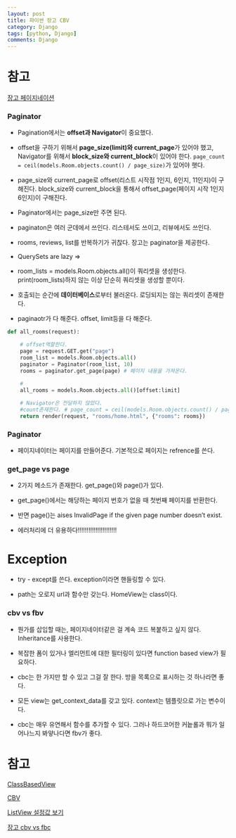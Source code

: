 ```yaml
---
layout: post
title: 파이썬 장고 CBV
category: Django
tags: [python, Django]
comments: Django
---
```


# 참고

[장고 페이지네이션](https://docs.djangoproject.com/en/2.2/topics/pagination/#django.core.paginator.Paginator.count)

### Paginator

- Pagination에서는 **offset과 Navigator**이 중요했다.

- offset을 구하기 위해서 **page_size(limit)와 current_page**가 있어야 했고, Navigator를 위해서 **block_size와 current_block**이 있어야 한다. `page_count = ceil(models.Room.objects.count() / page_size)`가 있어야 햇다.

- page_size와 current_page로 offset(리스트 시작점 1인지, 6인지, 11인지)이 구해진다. block_size와 current_block을 통해서 offset_page(페이지 시작 1인지 6인지)이 구해진다.

- Paginator에서는 page_size만 주면 된다.

- paginaton은 여러 군데에서 쓰인다. 리스테서도 쓰이고, 리뷰에서도 쓰인다.

- rooms, reviews, list를 반복하기가 귀찮다. 장고는 paginator을 제공한다.

- QuerySets are lazy => 

- room_lists = models.Room.objects.all()이 쿼리셋을 생성한다. print(room_lists)하지 않는 이상 단순히 쿼리셋을 생성할 뿐이다.

- 호출되는 순간에 **데이터베이스**로부터 불러온다. 로딩되지는 않는 쿼리셋이 존재한다.

- paginaotr가 다 해준다. offset, limit등을 다 해준다.

```python
def all_rooms(request):

    # offset역할한다.
    page = request.GET.get("page")
    room_list = models.Room.objects.all()
    paginator = Paginator(room_list, 10)
    rooms = paginator.get_page(page) # 페이지 내용을 가져온다. 
    
    #
    all_rooms = models.Room.objects.all()[offset:limit]

    # Navigator은 전달하지 않았다.
    #count존재한다. # page_count = ceil(models.Room.objects.count() / page_size)
    return render(request, "rooms/home.html", {"rooms": rooms})

```

### Paginator

- 페이지네이터는 페이지를 만들어준다. 기본적으로 페이지는 refrence를 쓴다.

### get_page vs page

- 2가지 메소드가 존재한다. get_page()와 page()가 있다.

- get_page()에서는 해당하는 페이지 번호가 없을 때 첫번째 페이지를 반환한다.

- 반면 page()는 aises InvalidPage if the given page number doesn’t exist.

- 에러처리에 더 유용하다!!!!!!!!!!!!!!!!!!!!!!

# Exception

- try - except를 쓴다. exception이라면 핸들링할 수 있다.

- path는 오로지 url과 함수만 갖는다.  HomeView는 class이다.


### cbv vs fbv

- 뭔가를 삽입할 때는, 페이지네이터같은 걸 계속 코드 복붙하고 싶지 않다. Inheritance를 사용한다.

- 복잡한 폼이 있거나 엘리먼트에 대한 필터링이 있다면 function based view가 필요하다.

- cbc는 한 가지만 할 수 있고 그걸 잘 한다. 방을 목록으로 표시하는 것 하나라면 좋다.

- 모든 view는 get_context_data를 갖고 있다. context는 템플릿으로 가는 변수이다.

- cbc는 매우 유연해서 함수를 추가할 수 있다. 그러나 하드코어한 커늩롤과 뭐가 일어나느지 봐얗나다면 fbv가 좋다.

# 참고

[ClassBasedView](https://docs.djangoproject.com/en/2.2/ref/class-based-views/)

[CBV](https://docs.djangoproject.com/en/3.1/ref/class-based-views/generic-display/)

[ListView 설정값 보기](http://ccbv.co.uk/)

[장고 cbv vs fbc](https://www.google.com/search?q=django+cbv+vs+fbv&rlz=1C1SQJL_koKR836KR836&oq=django+cbv&aqs=chrome.1.69i57j0l5j69i60l2.4520j0j7&sourceid=chrome&ie=UTF-8)